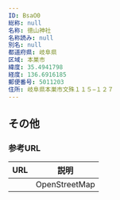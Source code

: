 ```yaml
---
ID: BsaO0
総称: null
名称: 徳山神社
名称読み: null
別名: null
都道府県: 岐阜県
区域: 本巣市
緯度: 35.4941798
経度: 136.6916185
郵便番号: 5011203
住所: 岐阜県本巣市文殊１１５−１２７
---
```


## その他

### 参考URL

| URL | 説明          |
| --- | ------------- |
|     | OpenStreetMap |
